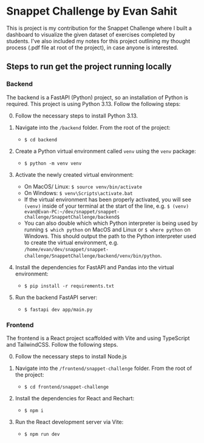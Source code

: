# Snappet Challenge by Evan Sahit

This is project is my contribution for the Snappet Challenge where I built a dashboard to visualize the given dataset of exercises completed by students.
I've also included my notes for this project outlining my thought process (.pdf file at root of the project), in case anyone is interested.

## Steps to run get the project running locally

### Backend

The backend is a FastAPI (Python) project, so an installation of Python is required. This project is using Python 3.13. Follow the following steps:

0. Follow the necessary steps to install Python 3.13.

1. Navigate into the `/backend` folder. From the root of the project:

    - `$ cd backend`

2. Create a Python virtual environment called `venv` using the `venv` package:

    - `$ python -m venv venv`

3. Activate the newly created virtual environment:

    - On MacOS/ Linux: `$ source venv/bin/activate`
    - On Windows: `$ venv\Scripts\activate.bat`
    - If the virtual environment has been properly activated, you will see `(venv)` inside of your terminal at the start of the line, e.g. `$ (venv) evan@Evan-PC:~/dev/snappet/snappet-challenge/SnappetChallenge/backend$`
    - You can also double which which Python interpreter is being used by running `$ which python` on MacOS and Linux or `$ where python` on Windows. This should output the path to the Python interpreter used to create the virtual environment, e.g. `/home/evan/dev/snappet/snappet-challenge/SnappetChallenge/backend/venv/bin/python`.

4. Install the dependencies for FastAPI and Pandas into the virtual environment:

    - `$ pip install -r requirements.txt`

5. Run the backend FastAPI server:

    - `$ fastapi dev app/main.py`

### Frontend

The frontend is a React project scaffolded with Vite and using TypeScript and TailwindCSS. Follow the following steps.

0. Follow the necessary steps to install Node.js

1. Navigate into the `/frontend/snappet-challenge` folder. From the root of the project:

    - `$ cd frontend/snappet-challenge`

2. Install the dependencies for React and Rechart:

    - `$ npm i`

3. Run the React development server via Vite:

    - `$ npm run dev`
